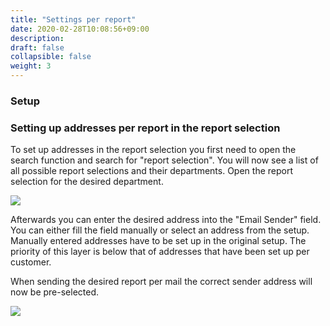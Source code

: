 ```yaml
---
title: "Settings per report"
date: 2020-02-28T10:08:56+09:00
description: 
draft: false
collapsible: false
weight: 3
---
```

### Setup

### Setting up addresses per report in the report selection

To set up addresses in the report selection you first need to open the search function and search for "report selection". You will now see a list of all possible report selections and their departments. Open the report selection for the desired department. 

![](images/apps/sendersearch.PNG)

Afterwards you can enter the  desired address into the "Email Sender" field. You can either fill the field manually or select an address from the setup. Manually entered addresses have to be set up in the original setup. The priority of this layer is below that of addresses that have been set up per customer.

When sending the desired report per mail the correct sender address will now be pre-selected.

![](images/apps/senderselection.PNG)